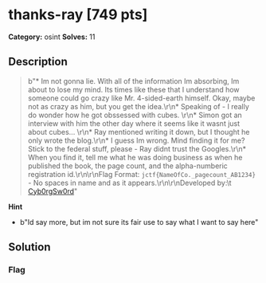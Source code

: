 # thanks-ray [749 pts]

**Category:** osint
**Solves:** 11

## Description
>b"* Im not gonna lie. With all of the information Im absorbing, Im about to lose my mind. Its times like these that I understand how someone could go crazy like Mr. 4-sided-earth himself. Okay, maybe not as crazy as him, but you get the idea.\r\n* Speaking of - I really do wonder how he got obssessed with cubes. \r\n* Simon got an interview with him the other day where it seems like it wasnt just about cubes... \r\n* Ray mentioned writing it down, but I thought he only wrote the blog.\r\n* I guess Im wrong. Mind finding it for me? Stick to the federal stuff, please - Ray didnt trust the Googles.\r\n* When you find it, tell me  what he was doing business as when he published the book, the page count, and the alpha-numberic registration id.\r\n\r\nFlag Format: `jctf{NameOfCo._pagecount_AB1234}` - No spaces in name and as it appears.\r\n\r\nDeveloped by:\t [Cyb0rgSw0rd](https://github.com/alfredsimpson)"

**Hint**
* b"Id say more, but im not sure its fair use to say what I want to say here"

## Solution

### Flag

